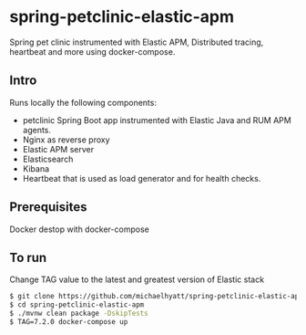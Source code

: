 # spring-petclinic-elastic-apm
Spring pet clinic instrumented with Elastic APM, Distributed tracing, heartbeat and more using docker-compose.

## Intro
Runs locally the following components:
* petclinic Spring Boot app instrumented with Elastic Java and RUM APM agents.
* Nginx as reverse proxy
* Elastic APM server
* Elasticsearch
* Kibana
* Heartbeat that is used as load generator and for health checks.

## Prerequisites
Docker destop with docker-compose

## To run
Change TAG value to the latest and greatest version of Elastic stack
```bash
$ git clone https://github.com/michaelhyatt/spring-petclinic-elastic-apm
$ cd spring-petclinic-elastic-apm
$ ./mvnw clean package -DskipTests
$ TAG=7.2.0 docker-compose up
```
